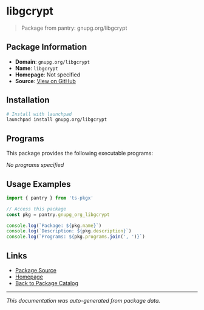 # libgcrypt

> Package from pantry: gnupg.org/libgcrypt

## Package Information

- **Domain**: `gnupg.org/libgcrypt`
- **Name**: `libgcrypt`
- **Homepage**: Not specified
- **Source**: [View on GitHub](https://github.com/pkgxdev/pantry/tree/main/projects/gnupg.org/libgcrypt/package.yml)

## Installation

```bash
# Install with launchpad
launchpad install gnupg.org/libgcrypt
```

## Programs

This package provides the following executable programs:

*No programs specified*

## Usage Examples

```typescript
import { pantry } from 'ts-pkgx'

// Access this package
const pkg = pantry.gnupg_org_libgcrypt

console.log(`Package: ${pkg.name}`)
console.log(`Description: ${pkg.description}`)
console.log(`Programs: ${pkg.programs.join(', ')}`)
```

## Links

- [Package Source](https://github.com/pkgxdev/pantry/tree/main/projects/gnupg.org/libgcrypt/package.yml)
- [Homepage](#)
- [Back to Package Catalog](../package-catalog.md)

---

*This documentation was auto-generated from package data.*
